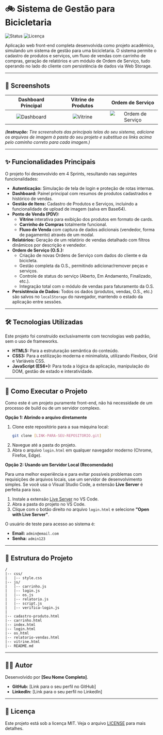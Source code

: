 # 🚲 Sistema de Gestão para Bicicletaria

![Status](https://img.shields.io/badge/status-concluído-brightgreen)
![Licença](https://img.shields.io/badge/licença-MIT-blue)

Aplicação web front-end completa desenvolvida como projeto acadêmico, simulando um sistema de gestão para uma bicicletaria. O sistema permite o cadastro de produtos e serviços, um fluxo de vendas com carrinho de compras, geração de relatórios e um módulo de Ordem de Serviço, tudo operando no lado do cliente com persistência de dados via Web Storage.

---

## 📸 Screenshots

| Dashboard Principal | Vitrine de Produtos | Ordem de Serviço |
| :---: | :---: | :---: |
| ![Dashboard](link-para-sua-imagem-do-dashboard.png) | ![Vitrine](link-para-sua-imagem-da-vitrine.png) | ![Ordem de Serviço](link-para-sua-imagem-da-os.png) |

*(**Instrução:** Tire screenshots das principais telas do seu sistema, adicione os arquivos de imagem à pasta do seu projeto e substitua os links acima pelo caminho correto para cada imagem.)*

---

## ✨ Funcionalidades Principais

O projeto foi desenvolvido em 4 Sprints, resultando nas seguintes funcionalidades:

* **Autenticação:** Simulação de tela de login e proteção de rotas internas.
* **Dashboard:** Painel principal com resumos de produtos cadastrados e histórico de vendas.
* **Gestão de Itens:** Cadastro de Produtos e Serviços, incluindo a funcionalidade de upload de imagem (salva em Base64).
* **Ponto de Venda (PDV):**
    * **Vitrine** interativa para exibição dos produtos em formato de cards.
    * **Carrinho de Compras** totalmente funcional.
    * **Fluxo de Venda** com captura de dados adicionais (vendedor, forma de pagamento) através de um modal.
* **Relatórios:** Geração de um relatório de vendas detalhado com filtros dinâmicos por descrição e vendedor.
* **Ordem de Serviço (O.S.):**
    * Criação de novas Ordens de Serviço com dados do cliente e da bicicleta.
    * Gestão completa da O.S., permitindo adicionar/remover peças e serviços.
    * Controle de status do serviço (Aberto, Em Andamento, Finalizado, etc.).
    * Integração total com o módulo de vendas para faturamento da O.S.
* **Persistência de Dados:** Todos os dados (produtos, vendas, O.S., etc.) são salvos no `localStorage` do navegador, mantendo o estado da aplicação entre sessões.

---

## 🛠️ Tecnologias Utilizadas

Este projeto foi construído exclusivamente com tecnologias web padrão, sem o uso de frameworks.

* **HTML5:** Para a estruturação semântica do conteúdo.
* **CSS3:** Para a estilização moderna e minimalista, utilizando Flexbox, Grid e Variáveis CSS.
* **JavaScript (ES6+):** Para toda a lógica da aplicação, manipulação do DOM, gestão de estado e interatividade.

---

## 🚀 Como Executar o Projeto

Como este é um projeto puramente front-end, não há necessidade de um processo de build ou de um servidor complexo.

**Opção 1: Abrindo o arquivo diretamente**

1.  Clone este repositório para a sua máquina local:
    ```bash
    git clone [LINK-PARA-SEU-REPOSITORIO.git]
    ```
2.  Navegue até a pasta do projeto.
3.  Abra o arquivo `login.html` em qualquer navegador moderno (Chrome, Firefox, Edge).

**Opção 2: Usando um Servidor Local (Recomendado)**

Para uma melhor experiência e para evitar possíveis problemas com requisições de arquivos locais, use um servidor de desenvolvimento simples. Se você usa o Visual Studio Code, a extensão **Live Server** é perfeita para isso.

1.  Instale a extensão [Live Server](https://marketplace.visualstudio.com/items?itemName=ritwickdey.LiveServer) no VS Code.
2.  Abra a pasta do projeto no VS Code.
3.  Clique com o botão direito no arquivo `login.html` e selecione **"Open with Live Server"**.

O usuário de teste para acesso ao sistema é:
* **Email:** `admin@email.com`
* **Senha:** `admin123`

---

## 📁 Estrutura do Projeto

```
/
|-- css/
|   |-- style.css
|-- js/
|   |-- carrinho.js
|   |-- login.js
|   |-- os.js
|   |-- relatorio.js
|   |-- script.js
|   |-- verifica-login.js
|
|-- cadastro-produto.html
|-- carrinho.html
|-- index.html
|-- login.html
|-- os.html
|-- relatorio-vendas.html
|-- vitrine.html
|-- README.md
```

---

## 👨‍💻 Autor

Desenvolvido por **[Seu Nome Completo]**.

* **GitHub:** [Link para o seu perfil no GitHub]
* **LinkedIn:** [Link para o seu perfil no LinkedIn]

---

## 📄 Licença

Este projeto está sob a licença MIT. Veja o arquivo [LICENSE](LICENSE) para mais detalhes.
